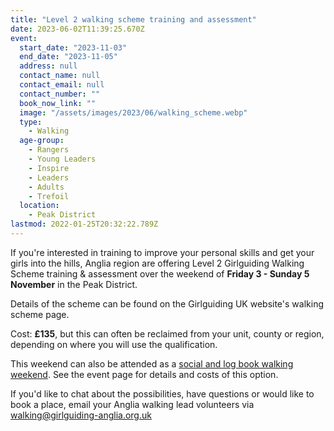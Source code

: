 ```yaml
---
title: "Level 2 walking scheme training and assessment"
date: 2023-06-02T11:39:25.670Z
event:
  start_date: "2023-11-03"
  end_date: "2023-11-05"
  address: null
  contact_name: null
  contact_email: null
  contact_number: ""
  book_now_link: ""
  image: "/assets/images/2023/06/walking_scheme.webp"
  type:
    - Walking
  age-group:
    - Rangers
    - Young Leaders
    - Inspire
    - Leaders
    - Adults
    - Trefoil
  location:
    - Peak District
lastmod: 2022-01-25T20:32:22.789Z
---
```

If you're interested in training to improve your personal skills and get your girls into the hills, Anglia region are offering Level 2 Girlguiding Walking Scheme training & assessment over the weekend of **Friday 3 - Sunday 5 November** in the Peak District.  

Details of the scheme can be found on the Girlguiding UK website's walking scheme page.  

Cost: **£135**, but this can often be reclaimed from your unit, county or region, depending on where you will use the qualification.  

This weekend can also be attended as a [social and log book walking weekend](/event/peak-district-social-walking/). See the event page for details and costs of this option.

If you'd like to chat about the possibilities, have questions or would like to book a place, email your Anglia walking lead volunteers via <walking@girlguiding-anglia.org.uk>
